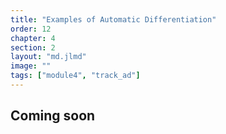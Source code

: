 ```yaml
---
title: "Examples of Automatic Differentiation"
order: 12
chapter: 4
section: 2
layout: "md.jlmd"
image: ""
tags: ["module4", "track_ad"]
---
```


## Coming soon